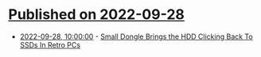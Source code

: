 # [Published on 2022-09-28](index.md)

* [2022-09-28, 10:00:00](https://hardware.slashdot.org/story/22/09/27/2126224/small-dongle-brings-the-hdd-clicking-back-to-ssds-in-retro-pcs?utm_source=rss1.0mainlinkanon&utm_medium=feed) - [Small Dongle Brings the HDD Clicking Back To SSDs In Retro PCs](https://hardware.slashdot.org/story/22/09/27/2126224/small-dongle-brings-the-hdd-clicking-back-to-ssds-in-retro-pcs?utm_source=rss1.0mainlinkanon&utm_medium=feed)
